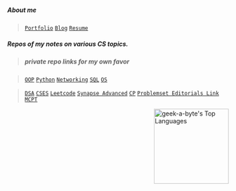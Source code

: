 ##### About me

> [```Portfolio```](https://nazia-shehnaz.netlify.app/)
> [```Blog```](https://geek-a-byte.github.io/)
> [```Resume```](https://resume-of-nazia-shehnaz.netlify.app/)

##### Repos of my notes on various CS topics.

>##### private repo links for my own favor

>[```OOP```](https://github.com/Geek-a-Byte/OOP) 
>[```Python```](https://github.com/Geek-a-Byte/PyHaxx)
>[```Networking```](https://github.com/Geek-a-Byte/Networking)
>[```SQL```](https://github.com/Geek-a-Byte/sql-practice)
>[```OS```](https://github.com/Geek-a-Byte/Operating-Systems-Sessionals)


>[```DSA```](https://github.com/Geek-a-Byte/DSA)
>[```CSES```](https://github.com/Geek-a-Byte/CSES)
>[```Leetcode```](https://github.com/Geek-a-Byte/Leetcode-Solutions)
>[```Synapse Advanced```](https://github.com/Geek-a-Byte/SynapseTrainingResourses)
>[```CP```](https://github.com/Geek-a-Byte/CP)
>[```Problemset Editorials Link```](https://github.com/Geek-a-Byte/Problemsets-Editorials-of-Bangladesh-OnsiteProgrammingContests)
>[```MCPT```](https://github.com/Geek-a-Byte/MCPT_contests)

<a href="https://github.com/geek-a-byte/"><img align="right" alt="geek-a-byte's Top Languages" height="170px" src="https://github-readme-stats.vercel.app/api/top-langs/?username=geek-a-byte&langs_count=8&count_private=true&layout=compact&theme=react&hide_border=true&bg_color=0D1117" /></a>
